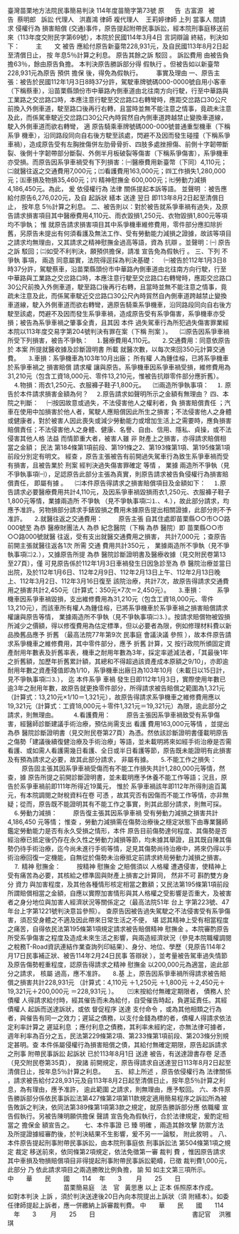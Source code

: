 臺灣苗栗地方法院民事簡易判決
114年度苗簡字第73號
原      告  古富源  
被      告  蔡明郎  
訴訟
代理人
  洪嘉鴻
律師
複代理人    王莉婷律師
上列
當事人
間請求
侵權行為
損害賠償
(交通)事件，原告提起附帶民事訴訟，經本院刑事庭移送前來（113年度交附民字第69號），本院於民國114年3月4日
言詞辯論
終結，判決如下：
　　
主　　文
被告
應給付原告新臺幣228,931元，及自民國113年8月2日起至清償日止，
按
年息5％計算之利息。
原告其餘之訴
駁回
。
訴訟費用
由被告負擔63％，餘由原告負擔。
本判決原告勝訴部分得
假執行
。但被告如以新臺幣228,931元為原告
預供
擔保
後，得免為假執行。
　　事實及理由
一、原告主張：被告於民國112年1月3日8時37分許，駕駛車牌號碼000-0000號自用小客車（下稱蔡車），沿苗栗縣頭份市中華路內側車道由北往南方向行駛，行至中華路與工業路之交岔路口時，本應注意行駛至交岔路口右轉彎時，應距交岔路口30公尺前換入外側車道，駛至路口後再行右轉，且當時並無不能注意之情事，竟疏未注意及此，而係駕車駛近交岔路口30公尺內時貿然自內側車道跨越禁止變換車道線，駛入外側車道而欲右轉彎，
適
原告騎乘車牌號碼000-000號普通重型機車（下稱
系爭
機車），沿同路段同向自右後方駛至該處，閃避不及因而發生碰撞（下稱系爭車禍），造成原告受有左胸挫傷併左肋骨骨折、四肢多處挫擦傷、前側十字韌帶斷裂、後側十字韌帶部分斷裂、外側半月板破裂等傷害（下稱系爭傷害），系爭機車亦受損。而原告因系爭車禍受有下列損害：㈠醫療費用新臺幣（下同）4,110元；㈡就醫往返之交通費用7,000元；㈢看護費用163,000元；㈣工作損失1,280,000元；㈤車損及物損35,460元；㈥
精神慰撫金
600,000元；㈦勞動力減損4,186,450元。為此，
爰
依侵權行為
法律
關係提起本訴等語。
並聲明
：被告應給付原告6,276,020元，及自
起訴狀
繕本
送達
翌日
即113年8月2日起至清償日止，
按年息
5％計算之利息。
二、被告則以：對於被告就系爭車禍有過失，及原告請求損害項目其中醫療費用4,110元、雨衣毀損1,250元、衣物毀損1,800元等項均不爭執；
惟
就原告請求損害項目其中系爭機車維修費用，零件部分應扣除折舊，另原告未提出有何須看護及無法工作、受有勞動能力減損之證據，故該等項目之請求均無理由，又其請求之精神慰撫金過高等語，資為
抗辯
。並聲明：㈠
原告之訴
駁回；㈡如受不利判決，願預供擔保，請准
宣告免為假執行
。
三、下列
不爭執
事項，
兩造
同意屬實，法院得逕採為判決基礎：
　㈠被告於112年1月3日8時37分許，駕駛蔡車，沿苗栗縣頭份市中華路內側車道由北往南方向行駛，行至中華路與工業路之交岔路口時，本應注意行駛至交岔路口右轉彎時，應距交岔路口30公尺前換入外側車道，駛至路口後再行右轉，且當時並無不能注意之情事，竟疏未注意及此，而係駕車駛近交岔路口30公尺內時貿然自內側車道跨越禁止變換車道線，駛入外側車道而欲右轉彎，適原告騎乘系爭機車，沿同路段同向自右後方駛至該處，閃避不及因而發生系爭車禍，造成原告受有系爭傷害，系爭機車亦受損；被告為系爭車禍之肇事全責，且其因
本件
過失駕車行為所犯過失傷害罪業經本院以113年度交易字第204號判決有罪在案（下稱
刑案
）。
　㈡原告因系爭車禍所受下列損害，被告不爭執：
　⒈醫療費用4,110元。
　⒉交通費用：同意依原告於
本案
所提就醫收據及診斷證明書
所載
就醫次數，以每次來回350元計算交通費。
　⒊車損：系爭機車為103年10月出廠；
所有權
人為鍾佳榕，已將系爭機車於系爭車禍之
損害賠償
請求權
讓與原告。系爭機車因系爭車禍受損，維修費用為31,210元（包含工資18,000元、零件13,210元，惟被告抗辯零件部分應折舊）。
　⒋物損：雨衣1,250元、衣服褲子鞋子1,800元。
　㈢兩造所爭執事項：
　⒈
原告於本件請求損害金額為何？
　⒉原告請求如聲明所示之金額有無理由？
四、本院之判斷：
　㈠按因故意或過失，不法侵害他人之權利者，負
損害賠償責任
；汽車在使用中加損害於他人者，駕駛人應賠償因此所生之損害；不法侵害他人之身體或健康者，對於被害人因此喪失或減少勞動能力或增加生活上之需要時，應負損害賠償責任；不法侵害他人之身體、健康、名譽、自由、信用、隱私、貞操，或不法侵害其他人格
法益
而情節重大者，被害人雖
非
財產上之損害，亦得請求賠償相當之金額；
民法
第184條第1項前段、第191條之2、第193條第1項、第195條第1項前段分別定有明文。
經查
，原告主張被告有前開過失駕車行為致生系爭車禍而受有損害，且被告業於
刑案
經判決過失傷害罪確定
等情
，
業據
兩造所不爭執（見不爭執事項㈠），足認原告此部分主張為真實，則原告請求被告負侵權行為損害賠償責任，
即屬有據
。
　㈡本件原告得請求之損害賠償項目及金額如下：
　⒈原告請求必要醫療費用共計4,110元，及因系爭車禍毀損雨衣1,250元、衣服褲子鞋子1,800元等情，業據兩造所
不爭執
（見不爭執事項㈡⒈、⒋），故此部分請求，均應予准許。另物損部分請求手錶毀損之費用未據原告提出相關證據，此部分則不予准許。
　⒉就醫往返之交通費用：
　　
原告主張
自其住處即苗栗縣○○市○○路000號至
為恭
醫療財團法人
為恭
紀念醫院（下稱
為恭
醫院）即
苗栗縣○○市○○路000號就醫
往返，受有支出就醫交通費用之損害，
共計7,000元
；查原告前開主張就醫往返各1次
所需
交通
費用共計350元
，
業據兩造所不爭執（見不爭執事項㈡⒉），又據原告所提
為恭
醫院診斷證明書及醫療收據（見交附民卷第13至27頁），僅
可見原告係於112年1月3日車禍發生日因急診至為
恭
醫院治療並當日出院，及於112年1月6日、112年2月9日、112年2月13日上午、112年2月13日晚上、112年3月2日、112年3月16日復至
該院治療，共計7次，故原告得請求交通費用之損害共計2,450元（計算式：350元×7次＝2,450元）。
　⒊車損：
　　系爭機車因系爭車禍毀損，支出維修費用為31,210元（包含工資18,000元、零件13,210元），而該車所有權人為鍾佳榕，已將系爭機車於系爭車禍之損害賠償請求權讓與原告等情，
業據兩造所不爭執（見不爭執事項㈡⒊）。按請求賠償物被毀損所減少之價額，得以修復費用為估定標準，但以必要者為限，例如修理材料費以新品換舊品應予
折舊
（最高法院77年第9次
民事庭
會議決議
參照
），故本件原告請求系爭機車之維修費用，其中零件部分，應予
折舊
計算，又
按行政院所頒固定資產耐用年數表及折舊率表，機車之耐用年數為3年，採定率遞減法者，「其最後1年之折舊額，加歷年折舊累計額，其總和不得超過該資產成本原額之9/10」，亦即逾耐用年數之資產殘值即為1/10，系爭機車出廠日為103年10月（未載日以15日計，見不爭執事項㈡⒊），
迄
本件系爭
車禍
發生日即112年1月3日，實際使用年數已逾3年之耐用年數，故原告就更換零件部分，所得請求被告賠償之範圍為1,321元（計算式：13,210元×1/10＝1,321元），故原告得請求系爭機車之維修費用應以19,321元（計算式：工資18,000元＋零件1,321元＝19,321元）為限，逾此部分之請求，則無理由。
　
　⒋看護費用：
　　
原告主張因系爭車禍致受有系爭傷害，經醫師診斷建議手術治療，預估尚需支出
看護
費用163,000元等情
，並提出
為恭
醫院診斷證明書（見交附民卷第27頁）為憑。然依該診斷證明書僅載明原告之傷勢「建議後續復健治療及手術治療」等語，並未載明將來如經手術治療是否需看護、或如需人看護需幾日看護、全日或半日看護等節，原告既未能證明有此損害及有預為請求之必要，故其此部分請求，
非屬有據。
　⒌不能工作之損失：
　　
原告固主張其因系爭車禍受傷而有不能工作損失共計1,280,000元等情，然查，據
原告所提之前開診斷證明書，並未載明應予休養不能工作等語；況且，原告於系爭車禍前即111年所得近19萬元，
惟於
系爭車禍該年即112年所得則逾百萬元，有本院調閱之財稅資料在卷
可憑
，故其究否有因傷而不能工作等情，亦非無疑；從而，原告既不能證明其有不能工作之事實，則其此部分請求，則無可採。
　⒍勞動力減損：
　　
原告復主張其因系爭車禍
受有勞動力減損之損害共計4,186,450
元等情；
惟查
，勞動力減損需在傷勢治療後之穩定狀態下由專業醫師鑑定勞動能力是否有永久受損之情形，本件
原告目前傷勢達何程度、其傷勢是否經治療已抵定後仍存在永久性之勞動力減損等節，均未據其舉證，且其既自陳其傷勢仍待手術治療，迄今尚未進行手術等情，足見其傷勢尚待治療中，將來仍得以手術治療回復一定機能，自無從於傷勢未治療抵定前請求終局勞動力減損之損害。
　⒎
精神
慰撫金：
　　
按精神
慰撫金
之賠償須以
人格權
遭遇侵害，使精神上受有痛苦為必要，其核給之標準固與財產上損害之計算同，
然非不可
斟酌雙方身分
資力
與加害程度，及其他各種情形核定相當之數額；又民法第195條第1項前段所謂賠償相當之金額，自應以實際加害情形與其人格權之受影響是否重大，及被害者之身分地位與加害人經濟狀況等關係定之（最高法院51年
台上
字第223號、47年台上字第1221號判決意旨參照）。
查原告因被告過失駕駛之不法侵害受有系爭傷害，須忍受身體之不適及因此帶來日常生活之不便，
堪
認其精神上受有相當程度之痛苦，自得依民法第195條第1項規定請求被告賠償精神
慰撫金
。本院審酌原告所受系爭傷害之程度及造成未來生活之影響，與兩造經濟狀況（參見本院職權調閱之稅務T-Road資訊連結作業查詢列印結果）、身分、地位、學歷（見原告114年2月17日民事補正狀、被告114年2月24日民事
答辯狀
），並考量被告駕車過失情節及原告傷勢輕重程度，認原告得請求之精神
慰撫金
以200,000元為適當，逾此部分之請求，
核屬
過高，應不准許。
　⒏基
上，原告因系爭車禍所得請求被告賠償之損害共計228,931元
（計算式：4,110元
＋1,250元
＋1,800元
＋2,450元＋19,321元＋200,000元
＝228,931元
）。
　
㈢末按給付無確定期限者，
債務人
於
債權
人得請求給付時，經其催告而未為給付，自受催告時起，負遲延責任。其經
債權人
起訴而送達訴狀，或依
督促程序
送達
支付命令
，或為其他相類之行為者，與催告有同一之效力；遲延之債務，以支付金錢為標的者，債權人得請求依法定利率計算之
遲延利息
；應付利息之債務，其利率未經約定，亦無法律可據者，週年利率為百分之五，民法第229條第2項、第233條第1項前段、第203條分別規定甚明。查
本件係屬侵權行為損害賠償之債，其給付無確定期限，原告起訴請求之刑事
附帶民事訴訟
起訴狀
已於113年8月1日
送達
被告，有送達證書存卷
足憑
（見交附民卷第35頁），
揆諸
前開規定，原告得請求自送達翌日113年8月2日起至清償日止，按年息5％計算之利息。
　
五、
綜上所述
，原告依侵權行為
法律關係
，請求被告給付228,931元及自113年8月2日起至清償日止，按年息5％計算之利息，為有理由，應予准許，
逾此範圍
之請求，則無理由，應予駁回。
六、本件原告勝訴部分係依民事訴訟法第427條第2項第11款規定適用簡易程序之訴訟所為被告敗訴之判決，依同法第389條第1項第3款之規定，就原告勝訴部分應
依職權
宣告假執行。另被告陳明願供擔保
聲請
宣告免為假執行，合於法律規定，爰酌定相當之
擔保金
額宣告之。　　
七、本件事證
已
臻
明確
，兩造其餘攻擊
防禦方法
及所提證據經審酌後，於判決結果不生影響，爰不另一一論駁，
附此敘明
。
八、本件原告提起刑事附帶民事訴訟，由本院刑事庭依
刑事訴訟法
第504條第1項之規定
裁定
移送前來，依同條第2項規定，依法免徵第一審
裁判
費
，惟因原告請求其中車損及物損賠償項目非得提起刑事附帶民事訴訟範疇，已徵
裁判費1,000元，此部分
乃
依此請求項目之兩造勝敗比例負擔，
諭
知
如主文第三項所示。　　　
中　　華　　民　　國　　114 　年　　3 　　月　　25　　日
　　　　　　　　　苗栗簡易庭　法　官  
黃思惠
以上
正本
係照原本作成。　　　　　　　　　
如對本判決
上訴
，須於判決送達後20日內向本院提出上訴狀（須
附繕本）。如委任律師提起上訴者，應一併繳納上訴審裁判費。
中　　華　　民　　國　　114 　年　　3 　　月　　25　　日
　　　　　　　　　　　　　　　
書記官
　洪雅琪
